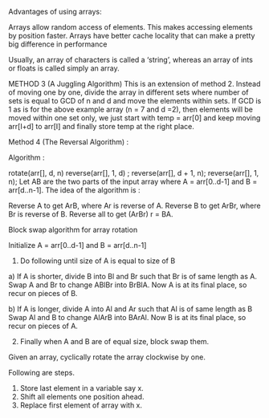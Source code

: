 Advantages of using arrays:

Arrays allow random access of elements. This makes accessing elements by position faster.
Arrays have better cache locality that can make a pretty big difference in performance


Usually, an array of characters is called a ‘string’, whereas an array of ints or floats is called simply an array.


METHOD 3 (A Juggling Algorithm)
This is an extension of method 2. Instead of moving one by one, divide the array in different sets
where number of sets is equal to GCD of n and d and move the elements within sets.
If GCD is 1 as is for the above example array (n = 7 and d =2), then elements will be moved within one set only, we just start with temp = arr[0] and keep moving arr[I+d] to arr[I] and finally store temp at the right place.


Method 4 (The Reversal Algorithm) :

Algorithm :

rotate(arr[], d, n)
  reverse(arr[], 1, d) ;
  reverse(arr[], d + 1, n);
  reverse(arr[], 1, n);
Let AB are the two parts of the input array where A = arr[0..d-1] and B = arr[d..n-1]. The idea of the algorithm is :

Reverse A to get ArB, where Ar is reverse of A.
Reverse B to get ArBr, where Br is reverse of B.
Reverse all to get (ArBr) r = BA.


Block swap algorithm for array rotation

Initialize A = arr[0..d-1] and B = arr[d..n-1]
1) Do following until size of A is equal to size of B

  a)  If A is shorter, divide B into Bl and Br such that Br is of same 
       length as A. Swap A and Br to change ABlBr into BrBlA. Now A
       is at its final place, so recur on pieces of B.  

   b)  If A is longer, divide A into Al and Ar such that Al is of same 
       length as B Swap Al and B to change AlArB into BArAl. Now B
       is at its final place, so recur on pieces of A.

2)  Finally when A and B are of equal size, block swap them.




Given an array, cyclically rotate the array clockwise by one.


Following are steps.
1) Store last element in a variable say x.
2) Shift all elements one position ahead.
3) Replace first element of array with x.